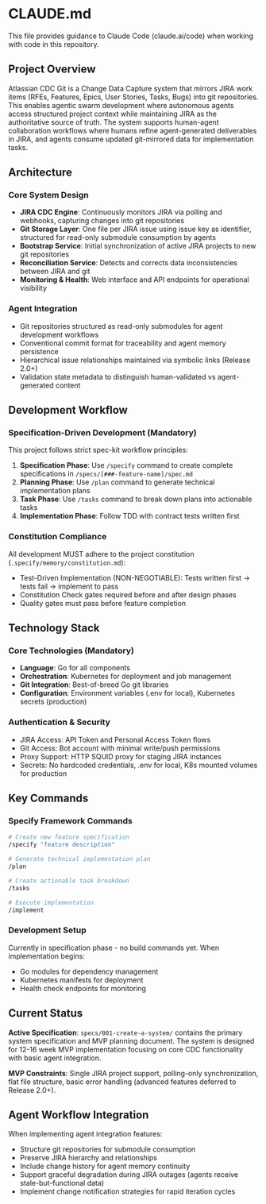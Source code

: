 # CLAUDE.md

This file provides guidance to Claude Code (claude.ai/code) when working with code in this repository.

## Project Overview

Atlassian CDC Git is a Change Data Capture system that mirrors JIRA work items (RFEs, Features, Epics, User Stories, Tasks, Bugs) into git repositories. This enables agentic swarm development where autonomous agents access structured project context while maintaining JIRA as the authoritative source of truth. The system supports human-agent collaboration workflows where humans refine agent-generated deliverables in JIRA, and agents consume updated git-mirrored data for implementation tasks.

## Architecture

### Core System Design
- **JIRA CDC Engine**: Continuously monitors JIRA via polling and webhooks, capturing changes into git repositories
- **Git Storage Layer**: One file per JIRA issue using issue key as identifier, structured for read-only submodule consumption by agents
- **Bootstrap Service**: Initial synchronization of active JIRA projects to new git repositories
- **Reconciliation Service**: Detects and corrects data inconsistencies between JIRA and git
- **Monitoring & Health**: Web interface and API endpoints for operational visibility

### Agent Integration
- Git repositories structured as read-only submodules for agent development workflows
- Conventional commit format for traceability and agent memory persistence
- Hierarchical issue relationships maintained via symbolic links (Release 2.0+)
- Validation state metadata to distinguish human-validated vs agent-generated content

## Development Workflow

### Specification-Driven Development (Mandatory)
This project follows strict spec-kit workflow principles:

1. **Specification Phase**: Use `/specify` command to create complete specifications in `/specs/[###-feature-name]/spec.md`
2. **Planning Phase**: Use `/plan` command to generate technical implementation plans
3. **Task Phase**: Use `/tasks` command to break down plans into actionable tasks
4. **Implementation Phase**: Follow TDD with contract tests written first

### Constitution Compliance
All development MUST adhere to the project constitution (`.specify/memory/constitution.md`):
- Test-Driven Implementation (NON-NEGOTIABLE): Tests written first → tests fail → implement to pass
- Constitution Check gates required before and after design phases
- Quality gates must pass before feature completion

## Technology Stack

### Core Technologies (Mandatory)
- **Language**: Go for all components
- **Orchestration**: Kubernetes for deployment and job management
- **Git Integration**: Best-of-breed Go git libraries
- **Configuration**: Environment variables (.env for local), Kubernetes secrets (production)

### Authentication & Security
- JIRA Access: API Token and Personal Access Token flows
- Git Access: Bot account with minimal write/push permissions
- Proxy Support: HTTP SQUID proxy for staging JIRA instances
- Secrets: No hardcoded credentials, .env for local, K8s mounted volumes for production

## Key Commands

### Specify Framework Commands
```bash
# Create new feature specification
/specify "feature description"

# Generate technical implementation plan
/plan

# Create actionable task breakdown
/tasks

# Execute implementation
/implement
```

### Development Setup
Currently in specification phase - no build commands yet. When implementation begins:
- Go modules for dependency management
- Kubernetes manifests for deployment
- Health check endpoints for monitoring

## Current Status

**Active Specification**: `specs/001-create-a-system/` contains the primary system specification and MVP planning document. The system is designed for 12-16 week MVP implementation focusing on core CDC functionality with basic agent integration.

**MVP Constraints**: Single JIRA project support, polling-only synchronization, flat file structure, basic error handling (advanced features deferred to Release 2.0+).

## Agent Workflow Integration

When implementing agent integration features:
- Structure git repositories for submodule consumption
- Preserve JIRA hierarchy and relationships
- Include change history for agent memory continuity
- Support graceful degradation during JIRA outages (agents receive stale-but-functional data)
- Implement change notification strategies for rapid iteration cycles